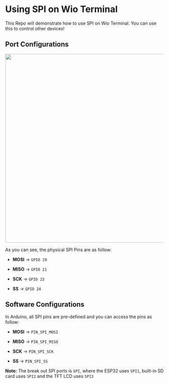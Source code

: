 # Using SPI on Wio Terminal

This Repo will demonstrate how to use SPI on Wio Terminal. You can use this to control other devices!

## Port Configurations

<div align=center><img width = 600 src="https://files.seeedstudio.com/wiki/Wio-Terminal/img/Xnip2020-03-03_12-28-09.jpg"/></div>

As you can see, the physical SPI Pins are as follow:

- **MOSI** -> `GPIO 19`

- **MISO** -> `GPIO 21`

- **SCK** -> `GPIO 23`

- **SS** -> `GPIO 24`

## Software Configurations

In Arduino, all SPI pins are pre-defined and you can access the pins as follow:

- **MOSI** -> `PIN_SPI_MOSI`

- **MISO** -> `PIN_SPI_MISO`

- **SCK** -> `PIN_SPI_SCK`

- **SS** -> `PIN_SPI_SS`

**Note:** The break out SPI ports is `SPI`, where the ESP32 uses `SPI1`, built-in SD card uses `SPI2` and the TFT LCD uses `SPI3`
